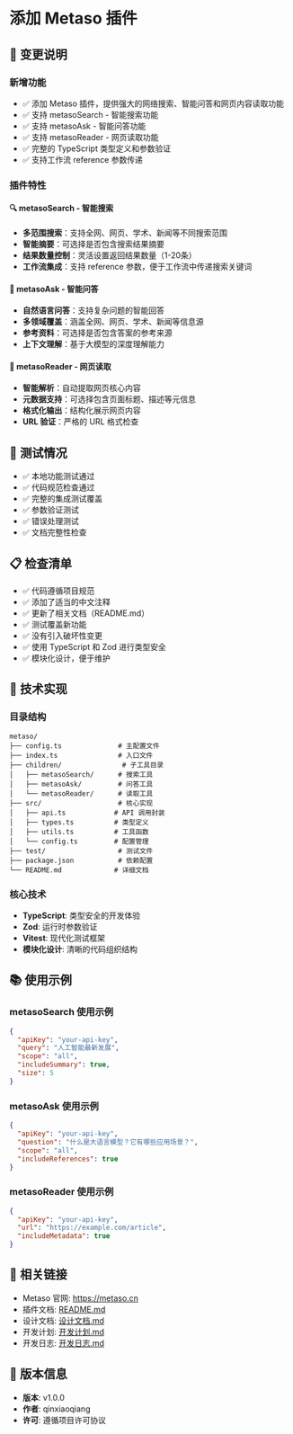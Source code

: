 # 添加 Metaso 插件

## 📝 变更说明

### 新增功能
- ✅ 添加 Metaso 插件，提供强大的网络搜索、智能问答和网页内容读取功能
- ✅ 支持 metasoSearch - 智能搜索功能
- ✅ 支持 metasoAsk - 智能问答功能  
- ✅ 支持 metasoReader - 网页读取功能
- ✅ 完整的 TypeScript 类型定义和参数验证
- ✅ 支持工作流 reference 参数传递

### 插件特性

#### 🔍 metasoSearch - 智能搜索
- **多范围搜索**：支持全网、网页、学术、新闻等不同搜索范围
- **智能摘要**：可选择是否包含搜索结果摘要
- **结果数量控制**：灵活设置返回结果数量（1-20条）
- **工作流集成**：支持 reference 参数，便于工作流中传递搜索关键词

#### 💬 metasoAsk - 智能问答
- **自然语言问答**：支持复杂问题的智能回答
- **多领域覆盖**：涵盖全网、网页、学术、新闻等信息源
- **参考资料**：可选择是否包含答案的参考来源
- **上下文理解**：基于大模型的深度理解能力

#### 📖 metasoReader - 网页读取
- **智能解析**：自动提取网页核心内容
- **元数据支持**：可选择包含页面标题、描述等元信息
- **格式化输出**：结构化展示网页内容
- **URL 验证**：严格的 URL 格式检查

## 🧪 测试情况

- ✅ 本地功能测试通过
- ✅ 代码规范检查通过
- ✅ 完整的集成测试覆盖
- ✅ 参数验证测试
- ✅ 错误处理测试
- ✅ 文档完整性检查

## 📋 检查清单

- ✅ 代码遵循项目规范
- ✅ 添加了适当的中文注释
- ✅ 更新了相关文档（README.md）
- ✅ 测试覆盖新功能
- ✅ 没有引入破坏性变更
- ✅ 使用 TypeScript 和 Zod 进行类型安全
- ✅ 模块化设计，便于维护

## 🔧 技术实现

### 目录结构
```
metaso/
├── config.ts              # 主配置文件
├── index.ts               # 入口文件
├── children/               # 子工具目录
│   ├── metasoSearch/      # 搜索工具
│   ├── metasoAsk/         # 问答工具
│   └── metasoReader/      # 读取工具
├── src/                   # 核心实现
│   ├── api.ts            # API 调用封装
│   ├── types.ts          # 类型定义
│   ├── utils.ts          # 工具函数
│   └── config.ts         # 配置管理
├── test/                  # 测试文件
├── package.json           # 依赖配置
└── README.md             # 详细文档
```

### 核心技术
- **TypeScript**: 类型安全的开发体验
- **Zod**: 运行时参数验证
- **Vitest**: 现代化测试框架
- **模块化设计**: 清晰的代码组织结构

## 📚 使用示例

### metasoSearch 使用示例
```json
{
  "apiKey": "your-api-key",
  "query": "人工智能最新发展",
  "scope": "all",
  "includeSummary": true,
  "size": 5
}
```

### metasoAsk 使用示例
```json
{
  "apiKey": "your-api-key",
  "question": "什么是大语言模型？它有哪些应用场景？",
  "scope": "all",
  "includeReferences": true
}
```

### metasoReader 使用示例
```json
{
  "apiKey": "your-api-key",
  "url": "https://example.com/article",
  "includeMetadata": true
}
```

## 🔗 相关链接

- Metaso 官网: https://metaso.cn
- 插件文档: [README.md](modules/tool/packages/metaso/README.md)
- 设计文档: [设计文档.md](modules/tool/packages/metaso/设计文档.md)
- 开发计划: [开发计划.md](modules/tool/packages/metaso/开发计划.md)
- 开发日志: [开发日志.md](modules/tool/packages/metaso/开发日志.md)

## 🎯 版本信息

- **版本**: v1.0.0
- **作者**: qinxiaoqiang
- **许可**: 遵循项目许可协议